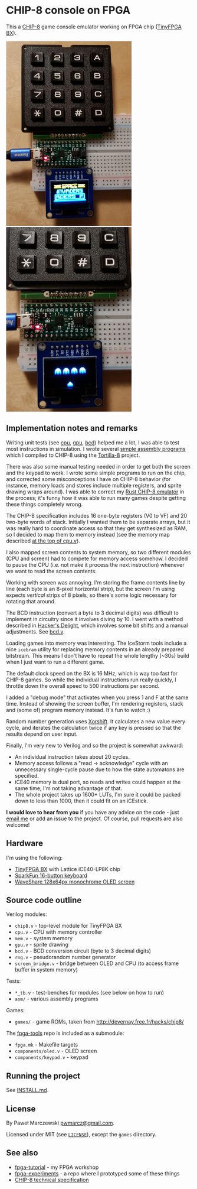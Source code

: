 # CHIP-8 console on FPGA

This a [CHIP-8](https://en.wikipedia.org/wiki/CHIP-8) game console emulator
working on FPGA chip ([TinyFPGA BX](https://www.crowdsupply.com/tinyfpga/tinyfpga-bx)).

![invaders](img/invaders-small.jpg)
![invaders2-small](img/invaders2-small.jpg)

## Implementation notes and remarks

Writing unit tests (see [cpu](cpu_tb.v), [gpu](gpu_tb.v), [bcd](bcd_tb.v)) helped me
a lot, I was able to test most instructions in simulation. I wrote several
[simple assembly programs](asm/) which I compiled to CHIP-8 using the
[Tortilla-8](https://github.com/aanunez/tortilla8) project.

There was also some manual testing needed in order to get both the screen and
the keypad to work. I wrote some simple programs to run on the chip, and
corrected some misconceptions I have on CHIP-8 behavior (for instance, memory
loads and stores include multiple registers, and sprite drawing wraps
around). I was able to correct my [Rust CHIP-8
emulator](https://github.com/pwmarcz/chiprs) in the process; it's funny how it
was able to run many games despite getting these things completely wrong.

The CHIP-8 specification includes 16 one-byte registers (V0 to VF) and 20
two-byte words of stack. Initially I wanted them to be separate arrays, but it
was really hard to coordinate access so that they get synthesized as RAM, so I
decided to map them to memory instead (see the memory map described [at the top
of cpu.v](cpu.v)).

I also mapped screen contents to system memory, so two different modules (CPU and
screen) had to compete for memory access somehow. I decided to pause the CPU
(i.e. not make it process the next instruction) whenever we want to read the
screen contents.

Working with screen was annoying. I'm storing the frame contents line by line
(each byte is an 8-pixel horizontal strip), but the screen I'm using expects
*vertical* strips of 8 pixels, so there's some logic necessary for rotating that
around.

The BCD instruction (convert a byte to 3 decimal digits) was difficult to
implement in circuitry since it involves diving by 10. I went with a method
described in [Hacker's Delight](http://www.hackersdelight.org/divcMore.pdf),
which involves some bit shifts and a manual adjustments. See [bcd.v](bcd.v).

Loading games into memory was interesting. The IceStorm tools include a nice
`icebram` utility for replacing memory contents in an already prepared
bitstream. This means I don't have to repeat the whole lengthy (~30s) build
when I just want to run a different game.

The default clock speed on the BX is 16 MHz, which is way too fast for CHIP-8
games. So while the individual instructions run really quickly, I throttle
down the overall speed to 500 instructions per second.

I added a "debug mode" that activates when you press 1 and F at the same
time. Instead of showing the screen buffer, I'm rendering registers, stack and
(some of) program memory instead. It's fun to watch :)

Random number generation uses
[Xorshift](https://en.wikipedia.org/wiki/Xorshift). It calculates a new value
every cycle, and iterates the calculation twice if any key is pressed so that
the results depend on user input.

Finally, I'm very new to Verilog and so the project is somewhat awkward:

* An individual instruction takes about 20 cycles.
* Memory access follows a "read -> acknowledge" cycle with an unnecessary
  single-cycle pause due to how the state automatons are specified.
* iCE40 memory is dual port, so reads and writes could happen at the same time;
  I'm not taking advantage of that.
* The whole project takes up 1600+ LUTs, I'm sure it could be packed down to
  less than 1000, then it could fit on an iCEstick.

**I would love to hear from you** if you have any advice on the code - just
[email me](mailto:pwmarcz@gmail.com) or add an issue to the project. Of course,
pull requests are also welcome!

## Hardware

I'm using the following:

* [TinyFPGA BX](https://www.crowdsupply.com/tinyfpga/tinyfpga-bx) with Lattice iCE40-LP8K chip
* [SparkFun 16-button keyboard](https://www.sparkfun.com/products/14881)
* [WaveShare 128x64px monochrome OLED screen](https://www.waveshare.com/0.96inch-oled-b.htm)

## Source code outline

Verilog modules:

* `chip8.v` - top-level module for TinyFPGA BX
* `cpu.v` - CPU with memory controller
* `mem.v` - system memory
* `gpu.v` - sprite drawing
* `bcd.v` - BCD conversion circuit (byte to 3 decimal digits)
* `rng.v` - pseudorandom number generator
* `screen_bridge.v` - bridge between OLED and CPU (to access frame buffer in
  system memory)

Tests:

* `*_tb.v` - test-benches for modules (see below on how to run)
* `asm/` - various assembly programs

Games:

* `games/` - game ROMs, taken from http://devernay.free.fr/hacks/chip8/

The [fpga-tools](https://github.com/pwmarcz/fpga-tools/) repo is included as a
submodule:
* `fpga.mk` - Makefile targets
* `components/oled.v` - OLED screen
* `components/keypad.v` - keypad

## Running the project

See [INSTALL.md](INSTALL.md).

## License

By Paweł Marczewski <pwmarcz@gmail.com>.

Licensed under MIT (see [`LICENSE`](LICENSE)), except the `games` directory.

## See also

* [fpga-tutorial](https://github.com/pwmarcz/fpga-tutorial) - my FPGA workshop
* [fpga-experiments](https://github.com/pwmarcz/fpga-experiments) - a repo where I prototyped some of these things
* [CHIP-8 technical specification](http://devernay.free.fr/hacks/chip8/C8TECH10.HTM)
